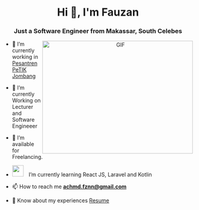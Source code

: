 <h1 align="center">Hi 👋, I'm 
Fauzan</h1>
<h3 align="center">Just a Software Engineer from Makassar, South Celebes</h3>

<a target="_blank" align="center">
  <img align="right" top="500" height="300" width="400" alt="GIF" src="https://media.giphy.com/media/SWoSkN6DxTszqIKEqv/giphy.gif">
</a>

- 🔭 I’m currently working in <a href="https://petikjombang.com" target="blank">Pesantren PeTIK Jombang</a>

- 🌱 I’m currently Working on Lecturer and Software Engineeer

- 🤝 I’m available for Freelancing.

- <img src="https://media.giphy.com/media/iY8CRBdQXODJSCERIr/giphy.gif" width="30" height="30" style="margin-right: 10px;"> I’m currently learning React JS, Laravel and Kotlin

- 📫 How to reach me **achmd.fznn@gmail.com**

- 📄 Know about my experiences <a href="https://github.com/100rabhcsmc/Me.io/blob/master/01SaurabhChavanReactNativeResume.pdf" target="blank">Resume</a>
<br/>
